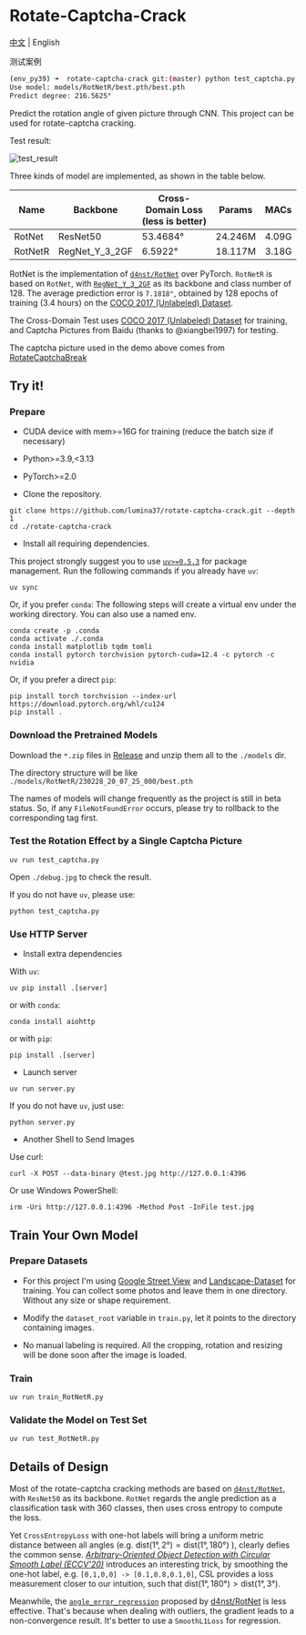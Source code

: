 # Rotate-Captcha-Crack

[中文](README_zh-cn.md) | English

测试案例

```bash
(env_py39) ➜  rotate-captcha-crack git:(master) python test_captcha.py
Use model: models/RotNetR/best.pth/best.pth
Predict degree: 216.5625°
```

Predict the rotation angle of given picture through CNN. This project can be used for rotate-captcha cracking.

Test result:

![test_result](https://user-images.githubusercontent.com/48282276/224320691-a8eefd23-392b-4580-a729-7869fa237eaa.png)

Three kinds of model are implemented, as shown in the table below.

| Name    | Backbone       | Cross-Domain Loss (less is better) | Params  | MACs  |
| ------- | -------------- | ---------------------------------- | ------- | ----- |
| RotNet  | ResNet50       | 53.4684°                           | 24.246M | 4.09G |
| RotNetR | RegNet_Y_3_2GF | 6.5922°                            | 18.117M | 3.18G |

RotNet is the implementation of [`d4nst/RotNet`](https://github.com/d4nst/RotNet/blob/master/train/train_street_view.py) over PyTorch. `RotNetR` is based on `RotNet`, with [`RegNet_Y_3_2GF`](https://arxiv.org/abs/2101.00590) as its backbone and class number of 128. The average prediction error is `7.1818°`, obtained by 128 epochs of training (3.4 hours) on the [COCO 2017 (Unlabeled) Dataset](http://images.cocodataset.org/zips/unlabeled2017.zip).

The Cross-Domain Test uses [COCO 2017 (Unlabeled) Dataset](http://images.cocodataset.org/zips/unlabeled2017.zip) for training, and Captcha Pictures from Baidu (thanks to @xiangbei1997) for testing.

The captcha picture used in the demo above comes from [RotateCaptchaBreak](https://github.com/chencchen/RotateCaptchaBreak/tree/master/data/baiduCaptcha)

## Try it!

### Prepare

+ CUDA device with mem>=16G for training (reduce the batch size if necessary)

+ Python>=3.9,<3.13

+ PyTorch>=2.0

+ Clone the repository.

```shell
git clone https://github.com/lumina37/rotate-captcha-crack.git --depth 1
cd ./rotate-captcha-crack
```

+ Install all requiring dependencies.

This project strongly suggest you to use [`uv>=0.5.3`](https://docs.astral.sh/uv/) for package management. Run the following commands if you already have `uv`:

```shell
uv sync
```

Or, if you prefer `conda`: The following steps will create a virtual env under the working directory. You can also use a named env.

```shell
conda create -p .conda
conda activate ./.conda
conda install matplotlib tqdm tomli
conda install pytorch torchvision pytorch-cuda=12.4 -c pytorch -c nvidia
```

Or, if you prefer a direct `pip`:

```shell
pip install torch torchvision --index-url https://download.pytorch.org/whl/cu124
pip install .
```

### Download the Pretrained Models

Download the `*.zip` files in [Release](https://github.com/lumina37/rotate-captcha-crack/releases) and unzip them all to the `./models` dir.

The directory structure will be like `./models/RotNetR/230228_20_07_25_000/best.pth`

The names of models will change frequently as the project is still in beta status. So, if any `FileNotFoundError` occurs, please try to rollback to the corresponding tag first.

### Test the Rotation Effect by a Single Captcha Picture

```shell
uv run test_captcha.py
```

Open `./debug.jpg` to check the result.

If you do not have `uv`, please use:

```shell
python test_captcha.py
```

### Use HTTP Server

+ Install extra dependencies

With `uv`:

```shell
uv pip install .[server]
```

or with `conda`:

```shell
conda install aiohttp
```

or with `pip`:

```shell
pip install .[server]
```

+ Launch server

```shell
uv run server.py
```

If you do not have `uv`, just use:

```shell
python server.py
```

+ Another Shell to Send Images

Use curl:

```shell
curl -X POST --data-binary @test.jpg http://127.0.0.1:4396
```

Or use Windows PowerShell:

```shell
irm -Uri http://127.0.0.1:4396 -Method Post -InFile test.jpg
```

## Train Your Own Model

### Prepare Datasets

+ For this project I'm using [Google Street View](https://www.crcv.ucf.edu/data/GMCP_Geolocalization/) and [Landscape-Dataset](https://github.com/yuweiming70/Landscape-Dataset) for training. You can collect some photos and leave them in one directory. Without any size or shape requirement.

+ Modify the `dataset_root` variable in `train.py`, let it points to the directory containing images.

+ No manual labeling is required. All the cropping, rotation and resizing will be done soon after the image is loaded.

### Train


```shell
uv run train_RotNetR.py
```

### Validate the Model on Test Set

```shell
uv run test_RotNetR.py
```

## Details of Design

Most of the rotate-captcha cracking methods are based on [`d4nst/RotNet`](https://github.com/d4nst/RotNet), with `ResNet50` as its backbone. `RotNet` regards the angle prediction as a classification task with 360 classes, then uses cross entropy to compute the loss.

Yet `CrossEntropyLoss` with one-hot labels will bring a uniform metric distance between all angles (e.g. $\mathrm{dist}(1°, 2°) = \mathrm{dist}(1°, 180°)$ ), clearly defies the common sense. *[Arbitrary-Oriented Object Detection with Circular Smooth Label (ECCV'20)](https://www.researchgate.net/publication/343636147_Arbitrary-Oriented_Object_Detection_with_Circular_Smooth_Label)* introduces an interesting trick, by smoothing the one-hot label, e.g. `[0,1,0,0] -> [0.1,0.8,0.1,0]`, CSL provides a loss measurement closer to our intuition, such that $\mathrm{dist}(1°,180°) \gt \mathrm{dist}(1°,3°)$.

Meanwhile, the [`angle_error_regression`](https://github.com/d4nst/RotNet/blob/a56ea59818bbdd76d4dd8d83b8bbbaae6a802310/utils.py#L30-L36) proposed by [d4nst/RotNet](https://github.com/d4nst/RotNet) is less effective. That's because when dealing with outliers, the gradient leads to a non-convergence result. It's better to use a `SmoothL1Loss` for regression.
